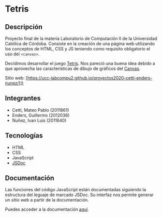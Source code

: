 # Tetris

## Descripción

Proyecto final de la materia Laboratorio de Computación II de la Universidad Católica de Córdoba. Consiste en la creación de una página web utilizando los conceptos de HTML, CSS y JS teniendo como requisito obligatorio el uso del `<canvas>`.

Decidimos desarrollar el juego [Tetris](https://en.wikipedia.org/wiki/Tetris). Nos pareció una buena idea debido a que aprovecha las características de dibujo de gráficos del [Canvas](http://developer.mozilla.org/en-US/docs/Web/API/Canvas_API).

Sitio web: [https://ucc-labcompu2.github.io/proyectos2020-cetti-enders-nunez/]()

## Integrantes

* Cetti, Mateo Pablo (2011861)
* Enders, Guillermo (2012036)
* Nuñez, Ivan Luis (2011640)

## Tecnologías

* HTML
* CSS
* JavaScript
* [JSDoc](https://jsdoc.app/)

## Documentación

Las funciones del código JavaScript están documentadas siguiendo la estructura del leguaje de marcado JSDoc. Su interfaz nos permite generar un sitio web a partir de la documentación.

Puedes acceder a la documentación [aquí](https://ucc-labcompu2.github.io/proyectos2020-cetti-enders-nunez/docs/index.html).
